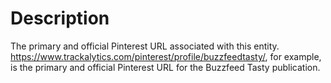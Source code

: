 # Description
The primary and official Pinterest URL associated with this entity. https://www.trackalytics.com/pinterest/profile/buzzfeedtasty/, for example, is the primary and official Pinterest URL for the Buzzfeed Tasty publication.